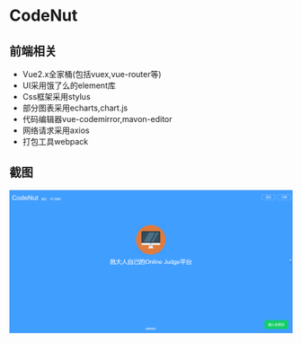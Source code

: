 # CodeNut

## 前端相关

* Vue2.x全家桶(包括vuex,vue-router等)
* UI采用饿了么的element库
* Css框架采用stylus
* 部分图表采用echarts,chart.js
* 代码编辑器vue-codemirror,mavon-editor
* 网络请求采用axios
* 打包工具webpack

## 截图
![enter description here][1]





 [1]: https://github.com/QinZhen001/CodeNut/blob/web-pc/screenshot/screenshot1.png
